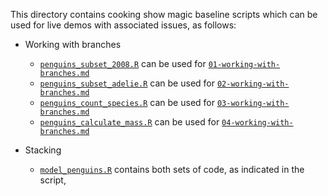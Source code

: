 This directory contains cooking show magic baseline scripts which can be used for live demos with associated issues, as follows:

* Working with branches
  * [`penguins_subset_2008.R`](penguins_subset_2008.R) can be used for [`01-working-with-branches.md`](../issue-templates/01-working-with-branches.md)
  * [`penguins_subset_adelie.R`](penguins_subset_adelie.R) can be used for [`02-working-with-branches.md`](../issue-templates/02-working-with-branches.md)
  * [`penguins_count_species.R`](penguins_count_species.R) can be used for [`03-working-with-branches.md`](../issue-templates/03-working-with-branches.md)
  * [`penguins_calculate_mass.R`](penguins_calculate_mass.R) can be used for [`04-working-with-branches.md`](../issue-templates/04-working-with-branches.md)

* Stacking
  * [`model_penguins.R`](model_penguins.R) contains both sets of code, as indicated in the script,